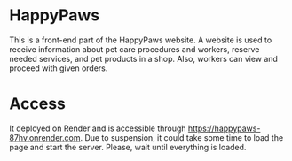 # HappyPaws
This is a front-end part of the HappyPaws website.
A website is used to receive information about pet care procedures and workers, reserve needed services, and pet products in a shop. Also, workers can view and proceed with given orders.
# Access
It deployed on Render and is accessible through https://happypaws-87hv.onrender.com. 
Due to suspension, it could take some time to load the page and start the server. Please, wait until everything is loaded.
